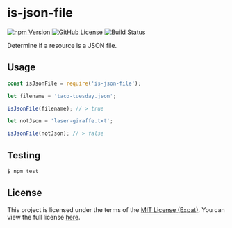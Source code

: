 is-json-file
============
[![npm Version][NPM VERSION BADGE]][NPM PAGE]
[![GitHub License][LICENSE BADGE]][LICENSE PAGE]
[![Build Status][BUILD BADGE]][BUILD PAGE]

Determine if a resource is a JSON file.

Usage
-----
```js
const isJsonFile = require('is-json-file');

let filename = 'taco-tuesday.json';

isJsonFile(filename); // > true

let notJson = 'laser-giraffe.txt';

isJsonFile(notJson); // > false
```

Testing
-------
```sh
$ npm test
```

License
-------
This project is licensed under the terms of the [MIT License (Expat)](https://tldrlegal.com/l/mit). You can view the full license [here](LICENSE).

[BUILD BADGE]: https://img.shields.io/travis/jbenner-radham/is-json-file.svg?style=flat-square
[BUILD PAGE]: https://travis-ci.org/jbenner-radham/is-json-file
[LICENSE BADGE]:  	https://img.shields.io/github/license/jbenner-radham/is-json-file.svg?style=flat-square
[LICENSE PAGE]: https://github.com/jbenner-radham/is-json-file/blob/master/LICENSE
[NPM PAGE]: https://www.npmjs.com/package/is-json-file
[NPM VERSION BADGE]: https://img.shields.io/npm/v/is-json-file.svg?style=flat-square
